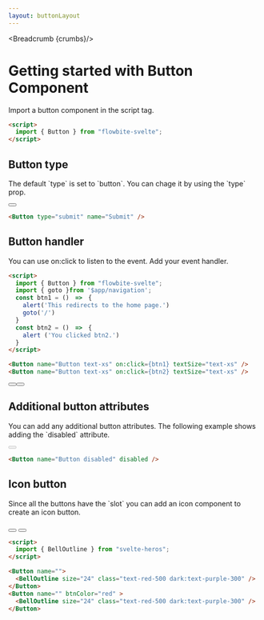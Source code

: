 ```yaml
---
layout: buttonLayout
---
```


<script>
  import { Button, Breadcrumb }from '$lib/index';
  import { BellOutline } from "svelte-heros";
  import { goto }from '$app/navigation';
  const btn1 = ()=>{
    alert('This redirects to the home page.')
    goto('/')
  }
  const btn2 = ()=>{
    alert ('You clicked btn2.')
  }

  let crumbs = [
    {
      label:'Home',
      href:'/'
    },
    {
      label:'Buttons',
      href:'/buttons/'
    },
    {
      label:'Button setup',
      href:'/buttons/setup'
    },
  ]
</script>

<Breadcrumb {crumbs}/>

<h1 class="text-3xl w-full dark:text-white py-8">Getting started with Button Component</h1>

<p>Import a button component in the script tag.</p>

```html
<script>
  import { Button } from "flowbite-svelte";
</script>
```

<h2 class="text-2xl w-full text-gray-900 dark:text-white py-8">Button type</h2>

<p>The default `type` is set to `button`. You can chage it by using the `type` prop.</p>

<div class="rounded-xl w-full flex justify-center my-4 mx-auto bg-gradient-to-r bg-white dark:bg-gray-900 border border-gray-200 dark:border-gray-700 p-2 sm:p-6">
<Button type="submit" name="Submit" />
</div>

```html
<Button type="submit" name="Submit" />
```


<h2 class="text-2xl w-full text-gray-900 dark:text-white py-8">Button handler</h2>

<p>You can use on:click to listen to the event. Add your event handler.</p>

```html
<script>
  import { Button } from "flowbite-svelte";
  import { goto }from '$app/navigation';
  const btn1 = ()　=>　{
    alert('This redirects to the home page.')
    goto('/')
  }
  const btn2 = ()　=>　{
    alert ('You clicked btn2.')
  }
</script>

<Button name="Button text-xs" on:click={btn1} textSize="text-xs" />
<Button name="Button text-xs" on:click={btn2} textSize="text-xs" />
```

<div class="rounded-xl w-full flex justify-center my-4 mx-auto bg-gradient-to-r bg-white dark:bg-gray-900 border border-gray-200 dark:border-gray-700 p-2 sm:p-6">
<Button name="Button text-xs" on:click={btn1} textSize="text-xs" />
<Button name="Button text-xs" on:click={btn2} textSize="text-xs" />
</div>

<h2 class="text-2xl w-full text-gray-900 dark:text-white py-8">Additional button attributes</h2>

<p>You can add any additional button attributes. The following example shows adding the `disabled` attribute.</p>

<div class="rounded-xl w-full flex justify-center my-4 mx-auto bg-gradient-to-r bg-white dark:bg-gray-900 border border-gray-200 dark:border-gray-700 p-2 sm:p-6">
<Button name="Button disabled" disabled />
</div>

```html
<Button name="Button disabled" disabled />
```

<h2 class="text-2xl w-full text-gray-900 dark:text-white py-8">Icon button</h2>

<p>Since all the buttons have the `slot` you can add an icon component to create an icon button.</p>

<div class="rounded-xl w-full flex justify-center my-4 mx-auto bg-gradient-to-r bg-white dark:bg-gray-900 border border-gray-200 dark:border-gray-700 p-2 sm:p-6">
<Button name="">
  <BellOutline size="24" class="text-red-500 dark:text-purple-300" />
</Button>
<Button name="" btnColor="red" >
  <BellOutline size="24" class="text-red-500 dark:text-purple-300" />
</Button>
</div>

```html
<script>
  import { BellOutline } from "svelte-heros";
</script>

<Button name="">
  <BellOutline size="24" class="text-red-500 dark:text-purple-300" />
</Button>
<Button name="" btnColor="red" >
  <BellOutline size="24" class="text-red-500 dark:text-purple-300" />
</Button>
```

